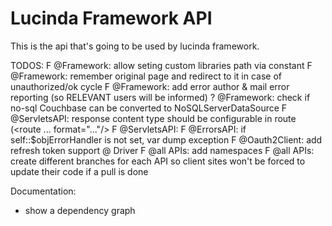 # Lucinda Framework API

This is the api that's going to be used by lucinda framework.

TODOS:
F @Framework: allow seting custom libraries path via constant
F @Framework: remember original page and redirect to it in case of unauthorized/ok cycle
F @Framework: add error author & mail error reporting (so RELEVANT users will be informed)
? @Framework: check if no-sql Couchbase can be converted to NoSQLServerDataSource
F @ServletsAPI: response content type should be configurable in route (<route ... format="..."/>
F @ServletsAPI: <routes ref="XML_PATH"/>
F @ErrorsAPI: if self::$objErrorHandler is not set, var dump exception
F @Oauth2Client: add refresh token support @ Driver
F @all APIs: add namespaces
F @all APIs: create different branches for each API so client sites won't be forced to update their code if a pull is done

Documentation:
- show a dependency graph
